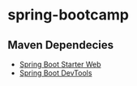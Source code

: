 # spring-bootcamp

## Maven Dependecies

* [Spring Boot Starter Web](https://mvnrepository.com/artifact/org.springframework.boot/spring-boot-starter-web)
* [Spring Boot DevTools](https://mvnrepository.com/artifact/org.springframework.boot/spring-boot-devtools)
